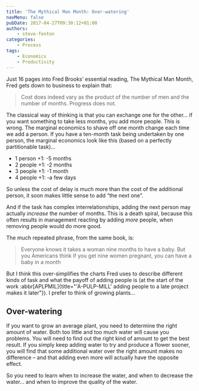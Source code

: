 ```yaml
---
title: 'The Mythical Man Month: Over-watering'
navMenu: false
pubDate: 2017-04-27T09:30:12+01:00
authors:
    - steve-fenton
categories:
    - Process
tags:
    - Economics
    - Productivity
---
```


Just 16 pages into Fred Brooks’ essential reading, The Mythical Man Month, Fred gets down to business to explain that:

> Cost does indeed vary as the product of the number of men and the number of months. Progress does not.

The classical way of thinking is that you can exchange one for the other… if you want something to take less months, you add more people. This is wrong. The marginal economics to shave off one month change each time we add a person. If you have a ten-month task being undertaken by one person, the marginal economics look like this (based on a perfectly partitionable task)…

- 1 person +1: -5 months
- 2 people +1: -2 months
- 3 people +1: -1 month
- 4 people +1: -a few days

So unless the cost of delay is much more than the cost of the additional person, it soon makes little sense to add “the next one”.

And if the task has complex interrelationships, adding the next person may actually *increase* the number of months. This is a death spiral, because this often results in management reacting by adding *more* people, when removing people would do more good.

The much repeated phrase, from the same book, is:

> Everyone knows it takes a woman nine months to have a baby. But you Americans think if you get nine women pregnant, you can have a baby in a month

But I think this over-simplifies the charts Fred uses to describe different kinds of task and what the payoff of adding people is (at the start of the work :abbr[APLPMIL]{title="'A-PULP-MILL' adding people to a late project makes it later"}). I prefer to think of growing plants…

## Over-watering

If you want to grow an average plant, you need to determine the right amount of water. Both too little and too much water will cause you problems. You will need to find out the right kind of amount to get the best result. If you simply keep adding water to try and produce a flower sooner, you will find that some additional water over the right amount makes no difference – and that adding even more will actually have the opposite effect.

So you need to learn when to increase the water, and when to decrease the water… and when to improve the quality of the water.